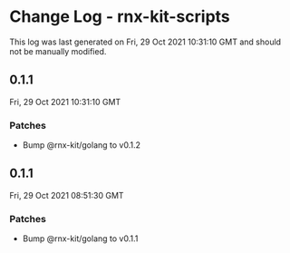 # Change Log - rnx-kit-scripts

This log was last generated on Fri, 29 Oct 2021 10:31:10 GMT and should not be manually modified.

<!-- Start content -->

## 0.1.1

Fri, 29 Oct 2021 10:31:10 GMT

### Patches

- Bump @rnx-kit/golang to v0.1.2

## 0.1.1

Fri, 29 Oct 2021 08:51:30 GMT

### Patches

- Bump @rnx-kit/golang to v0.1.1
